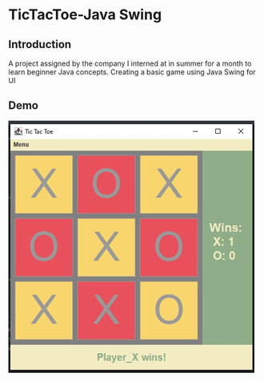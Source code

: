 # TicTacToe-Java Swing
## Introduction
A project assigned by the company I interned at in summer for a month to learn beginner Java concepts. Creating a basic game using Java Swing for UI
## Demo

![alt text](https://github.com/dieuquynhnguyen/TicTacToe/blob/master/resource/game_demo.jpg)
